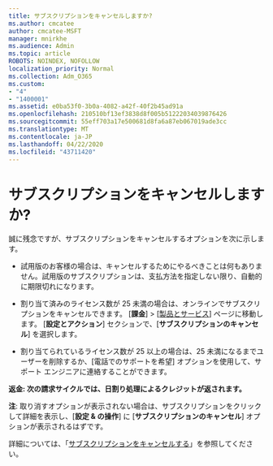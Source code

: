 ```yaml
---
title: サブスクリプションをキャンセルしますか?
ms.author: cmcatee
author: cmcatee-MSFT
manager: mnirkhe
ms.audience: Admin
ms.topic: article
ROBOTS: NOINDEX, NOFOLLOW
localization_priority: Normal
ms.collection: Adm_O365
ms.custom:
- "4"
- "1400001"
ms.assetid: e0ba53f0-3b0a-4082-a42f-40f2b45ad91a
ms.openlocfilehash: 210510bf13ef3838d8f005b51222034039876426
ms.sourcegitcommit: 55eff703a17e500681d8fa6a87eb067019ade3cc
ms.translationtype: MT
ms.contentlocale: ja-JP
ms.lasthandoff: 04/22/2020
ms.locfileid: "43711420"
---
```

# <a name="canceling-your-subscription"></a>サブスクリプションをキャンセルしますか?

誠に残念ですが、サブスクリプションをキャンセルするオプションを次に示します。
  
- 試用版のお客様の場合は、キャンセルするためにやるべきことは何もありません。試用版のサブスクリプションは、支払方法を指定しない限り、自動的に期限切れになります。

- 割り当て済みのライセンス数が 25 未満の場合は、オンラインでサブスクリプションをキャンセルできます。 [**課金**] \> [[製品とサービス](https://go.microsoft.com/fwlink/p/?linkid=842054)] ページに移動します。 [**設定とアクション**] セクションで、[**サブスクリプションのキャンセル**] を選択します。

- 割り当てられているライセンス数が 25 以上の場合は、25 未満になるまでユーザーを削除するか、[電話でのサポートを希望] オプションを使用して、サポート エンジニアに連絡することができます。
  
**返金: 次の請求サイクルでは、日割り処理によるクレジットが返されます。** 

**注**: 取り消すオプションが表示されない場合は、サブスクリプションをクリックして詳細を表示し、[**設定 & の操作**] に [**サブスクリプションのキャンセル**] オプションが表示されるはずです。 

詳細については、「[サブスクリプションをキャンセルする](https://docs.microsoft.com/office365/admin/subscriptions-and-billing/cancel-your-subscription)」を参照してください。